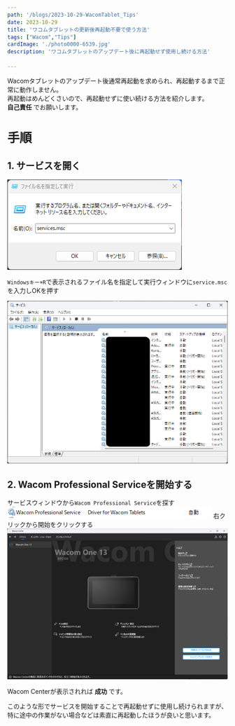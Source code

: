 ```yaml
---
path: '/blogs/2023-10-29-WacomTablet_Tips'
date: 2023-10-29
title: 'ワコムタブレットの更新後再起動不要で使う方法'
tags: ["Wacom","Tips"]
cardImage: './photo0000-6539.jpg'
description: 'ワコムタブレットのアップデート後に再起動せず使用し続ける方法'

---
```


Wacomタブレットのアップデート後通常再起動を求められ、再起動するまで正常に動作しません。  
再起動はめんどくさいので、再起動せずに使い続ける方法を紹介します。  
__自己責任__ でお願いします。  

# 手順
## 1. サービスを開く
![Windowsキー+Rで表示されるファイル名を指定して実行ウィンドウにservice.mscを入力](./filerun.png)

`Windowsキー+R`で表示されるファイル名を指定して実行ウィンドウに`service.msc`を入力しOKを押す

![サービスウィンドウ](./servicemsc.png)

## 2. Wacom Professional Serviceを開始する
サービスウィンドウから`Wacom Professional Service`を探す
![Wacom Professional Service](./wacomservice.png)
右クリックから開始をクリックする
![Wacom Center Window](./WacomCenter.png)

Wacom Centerが表示されれば __成功__ です。

このような形でサービスを開始することで再起動せずに使用し続けられますが、  
特に途中の作業がない場合などは素直に再起動したほうが良いと思います。